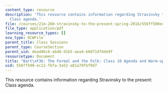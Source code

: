 ```yaml
---
content_type: resource
description: 'This resource contains information regarding Stravinsky to the present:
  Class agenda.'
file: /courses/21m-260-stravinsky-to-the-present-spring-2016/556ff500ec12fbfa3a52a81a70fbf9d7_MIT21M_260S16_class10.pdf
file_type: application/pdf
learning_resource_types: []
ocw_type: OCWFile
parent_title: Class Sessions
parent_type: CourseSection
parent_uid: dead46c6-abd8-d1b5-aea4-b0d71df4de9f
resourcetype: Document
title: "Bart\xF3k: The Formal and the Folk: Class 10 Agenda and Warm-up"
uid: 556ff500-ec12-fbfa-3a52-a81a70fbf9d7
---
```

This resource contains information regarding Stravinsky to the present: Class agenda.

